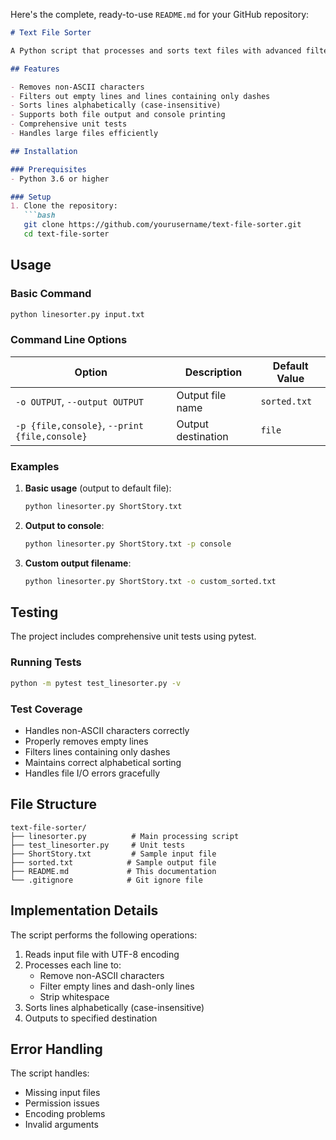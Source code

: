 Here's the complete, ready-to-use `README.md` for your GitHub repository:

```markdown
# Text File Sorter

A Python script that processes and sorts text files with advanced filtering options.

## Features

- Removes non-ASCII characters
- Filters out empty lines and lines containing only dashes
- Sorts lines alphabetically (case-insensitive)
- Supports both file output and console printing
- Comprehensive unit tests
- Handles large files efficiently

## Installation

### Prerequisites
- Python 3.6 or higher

### Setup
1. Clone the repository:
   ```bash
   git clone https://github.com/yourusername/text-file-sorter.git
   cd text-file-sorter
   ```

## Usage

### Basic Command
```bash
python linesorter.py input.txt
```

### Command Line Options

| Option | Description | Default Value |
|--------|-------------|---------------|
| `-o OUTPUT`, `--output OUTPUT` | Output file name | `sorted.txt` |
| `-p {file,console}`, `--print {file,console}` | Output destination | `file` |

### Examples

1. **Basic usage** (output to default file):
   ```bash
   python linesorter.py ShortStory.txt
   ```

2. **Output to console**:
   ```bash
   python linesorter.py ShortStory.txt -p console
   ```

3. **Custom output filename**:
   ```bash
   python linesorter.py ShortStory.txt -o custom_sorted.txt
   ```

## Testing

The project includes comprehensive unit tests using pytest.

### Running Tests
```bash
python -m pytest test_linesorter.py -v
```

### Test Coverage
- Handles non-ASCII characters correctly
- Properly removes empty lines
- Filters lines containing only dashes
- Maintains correct alphabetical sorting
- Handles file I/O errors gracefully

## File Structure

```
text-file-sorter/
├── linesorter.py          # Main processing script
├── test_linesorter.py     # Unit tests
├── ShortStory.txt         # Sample input file
├── sorted.txt            # Sample output file
├── README.md             # This documentation
└── .gitignore            # Git ignore file
```

## Implementation Details

The script performs the following operations:
1. Reads input file with UTF-8 encoding
2. Processes each line to:
   - Remove non-ASCII characters
   - Filter empty lines and dash-only lines
   - Strip whitespace
3. Sorts lines alphabetically (case-insensitive)
4. Outputs to specified destination

## Error Handling

The script handles:
- Missing input files
- Permission issues
- Encoding problems
- Invalid arguments
